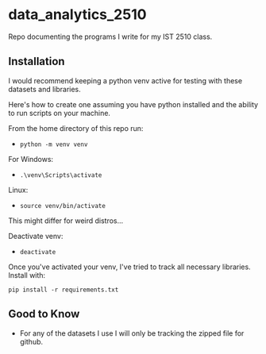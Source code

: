 # data_analytics_2510

Repo documenting the programs I write for my IST 2510 class.

## Installation

I would recommend keeping a python venv active for testing with these datasets and libraries.

Here's how to create one assuming you have python installed and the ability to run scripts on your machine.

From the home directory of this repo run:

- `python -m venv venv`

For Windows:

- `.\venv\Scripts\activate`

Linux: 

- `source venv/bin/activate`

This might differ for weird distros...

Deactivate venv:

- `deactivate`

Once you've activated your venv, I've tried to track all necessary libraries. Install with:

`pip install -r requirements.txt`

## Good to Know

- For any of the datasets I use I will only be tracking the zipped file for github.

